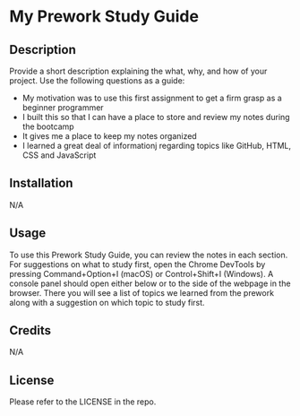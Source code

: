 # My Prework Study Guide

## Description

Provide a short description explaining the what, why, and how of your project. Use the following questions as a guide:

- My motivation was to use this first assignment to get a firm grasp as a beginner programmer
- I built this so that I can have a place to store and review my notes during the bootcamp
- It gives me a place to keep my notes organized 
- I learned a great deal of informationj regarding topics like GitHub, HTML, CSS and JavaScript

## Installation

N/A

## Usage

To use this Prework Study Guide, you can review the notes in each section. For suggestions on what to study first, open the Chrome DevTools by pressing Command+Option+I (macOS) or Control+Shift+I (Windows). A console panel should open either below or to the side of the webpage in the browser. There you will see a list of topics we learned from the prework along with a suggestion on which topic to study first.

## Credits

N/A

## License

Please refer to the LICENSE in the repo.

